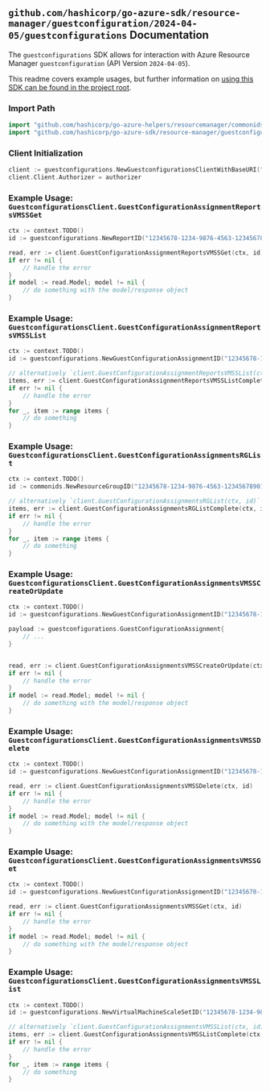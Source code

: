 
## `github.com/hashicorp/go-azure-sdk/resource-manager/guestconfiguration/2024-04-05/guestconfigurations` Documentation

The `guestconfigurations` SDK allows for interaction with Azure Resource Manager `guestconfiguration` (API Version `2024-04-05`).

This readme covers example usages, but further information on [using this SDK can be found in the project root](https://github.com/hashicorp/go-azure-sdk/tree/main/docs).

### Import Path

```go
import "github.com/hashicorp/go-azure-helpers/resourcemanager/commonids"
import "github.com/hashicorp/go-azure-sdk/resource-manager/guestconfiguration/2024-04-05/guestconfigurations"
```


### Client Initialization

```go
client := guestconfigurations.NewGuestconfigurationsClientWithBaseURI("https://management.azure.com")
client.Client.Authorizer = authorizer
```


### Example Usage: `GuestconfigurationsClient.GuestConfigurationAssignmentReportsVMSSGet`

```go
ctx := context.TODO()
id := guestconfigurations.NewReportID("12345678-1234-9876-4563-123456789012", "example-resource-group", "virtualMachineScaleSetName", "guestConfigurationAssignmentName", "reportName")

read, err := client.GuestConfigurationAssignmentReportsVMSSGet(ctx, id)
if err != nil {
	// handle the error
}
if model := read.Model; model != nil {
	// do something with the model/response object
}
```


### Example Usage: `GuestconfigurationsClient.GuestConfigurationAssignmentReportsVMSSList`

```go
ctx := context.TODO()
id := guestconfigurations.NewGuestConfigurationAssignmentID("12345678-1234-9876-4563-123456789012", "example-resource-group", "virtualMachineScaleSetName", "guestConfigurationAssignmentName")

// alternatively `client.GuestConfigurationAssignmentReportsVMSSList(ctx, id)` can be used to do batched pagination
items, err := client.GuestConfigurationAssignmentReportsVMSSListComplete(ctx, id)
if err != nil {
	// handle the error
}
for _, item := range items {
	// do something
}
```


### Example Usage: `GuestconfigurationsClient.GuestConfigurationAssignmentsRGList`

```go
ctx := context.TODO()
id := commonids.NewResourceGroupID("12345678-1234-9876-4563-123456789012", "example-resource-group")

// alternatively `client.GuestConfigurationAssignmentsRGList(ctx, id)` can be used to do batched pagination
items, err := client.GuestConfigurationAssignmentsRGListComplete(ctx, id)
if err != nil {
	// handle the error
}
for _, item := range items {
	// do something
}
```


### Example Usage: `GuestconfigurationsClient.GuestConfigurationAssignmentsVMSSCreateOrUpdate`

```go
ctx := context.TODO()
id := guestconfigurations.NewGuestConfigurationAssignmentID("12345678-1234-9876-4563-123456789012", "example-resource-group", "virtualMachineScaleSetName", "guestConfigurationAssignmentName")

payload := guestconfigurations.GuestConfigurationAssignment{
	// ...
}


read, err := client.GuestConfigurationAssignmentsVMSSCreateOrUpdate(ctx, id, payload)
if err != nil {
	// handle the error
}
if model := read.Model; model != nil {
	// do something with the model/response object
}
```


### Example Usage: `GuestconfigurationsClient.GuestConfigurationAssignmentsVMSSDelete`

```go
ctx := context.TODO()
id := guestconfigurations.NewGuestConfigurationAssignmentID("12345678-1234-9876-4563-123456789012", "example-resource-group", "virtualMachineScaleSetName", "guestConfigurationAssignmentName")

read, err := client.GuestConfigurationAssignmentsVMSSDelete(ctx, id)
if err != nil {
	// handle the error
}
if model := read.Model; model != nil {
	// do something with the model/response object
}
```


### Example Usage: `GuestconfigurationsClient.GuestConfigurationAssignmentsVMSSGet`

```go
ctx := context.TODO()
id := guestconfigurations.NewGuestConfigurationAssignmentID("12345678-1234-9876-4563-123456789012", "example-resource-group", "virtualMachineScaleSetName", "guestConfigurationAssignmentName")

read, err := client.GuestConfigurationAssignmentsVMSSGet(ctx, id)
if err != nil {
	// handle the error
}
if model := read.Model; model != nil {
	// do something with the model/response object
}
```


### Example Usage: `GuestconfigurationsClient.GuestConfigurationAssignmentsVMSSList`

```go
ctx := context.TODO()
id := guestconfigurations.NewVirtualMachineScaleSetID("12345678-1234-9876-4563-123456789012", "example-resource-group", "virtualMachineScaleSetName")

// alternatively `client.GuestConfigurationAssignmentsVMSSList(ctx, id)` can be used to do batched pagination
items, err := client.GuestConfigurationAssignmentsVMSSListComplete(ctx, id)
if err != nil {
	// handle the error
}
for _, item := range items {
	// do something
}
```

